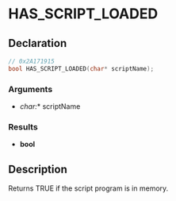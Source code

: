 # HAS_SCRIPT_LOADED

## Declaration
```cpp
// 0x2A171915
bool HAS_SCRIPT_LOADED(char* scriptName);
```

### Arguments
- **char*:** scriptName

### Results
- **bool**

## Description
Returns TRUE if the script program is in memory.